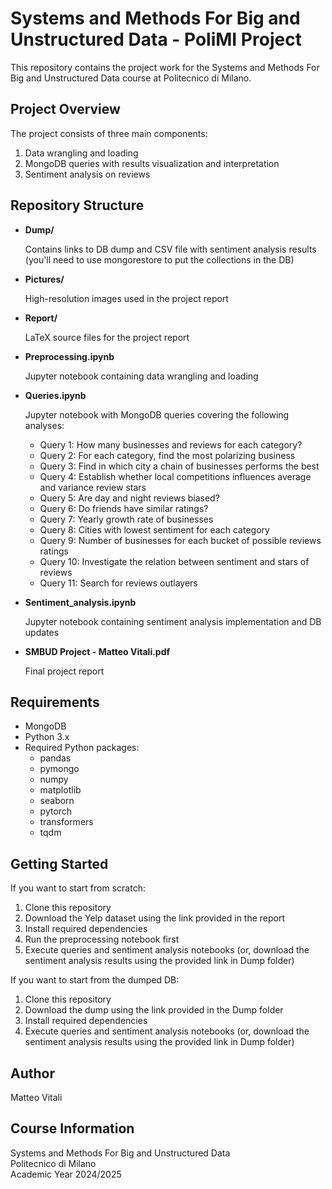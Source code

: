 # Systems and Methods For Big and Unstructured Data - PoliMI Project

This repository contains the project work for the Systems and Methods For Big and Unstructured Data course at Politecnico di Milano.

## Project Overview

The project consists of three main components:
1. Data wrangling and loading
2. MongoDB queries with results visualization and interpretation
3. Sentiment analysis on reviews

## Repository Structure

- **Dump/**

  Contains links to DB dump and CSV file with sentiment analysis results (you'll need to use mongorestore to put the collections in the DB)

- **Pictures/**

  High-resolution images used in the project report

- **Report/**

  LaTeX source files for the project report

- **Preprocessing.ipynb**

  Jupyter notebook containing data wrangling and loading

- **Queries.ipynb**

  Jupyter notebook with MongoDB queries covering the following analyses:
    - Query 1: How many businesses and reviews for each category?
    - Query 2: For each category, find the most polarizing business
    - Query 3: Find in which city a chain of businesses performs the best
    - Query 4: Establish whether local competitions influences average and variance review stars
    - Query 5: Are day and night reviews biased?
    - Query 6: Do friends have similar ratings?
    - Query 7: Yearly growth rate of businesses
    - Query 8: Cities with lowest sentiment for each category
    - Query 9: Number of businesses for each bucket of possible reviews ratings
    - Query 10: Investigate the relation between sentiment and stars of reviews
    - Query 11: Search for reviews outlayers

- **Sentiment_analysis.ipynb**

  Jupyter notebook containing sentiment analysis implementation and DB updates

- **SMBUD Project - Matteo Vitali.pdf**

  Final project report

## Requirements

- MongoDB
- Python 3.x
- Required Python packages:
  - pandas
  - pymongo
  - numpy
  - matplotlib
  - seaborn
  - pytorch
  - transformers
  - tqdm

## Getting Started

If you want to start from scratch:
  1. Clone this repository
  2. Download the Yelp dataset using the link provided in the report
  3. Install required dependencies 
  4. Run the preprocessing notebook first
  5. Execute queries and sentiment analysis notebooks (or, download the sentiment analysis results using the provided link in Dump folder)

If you want to start from the dumped DB:
  1. Clone this repository
  2. Download the dump using the link provided in the Dump folder
  3. Install required dependencies
  4. Execute queries and sentiment analysis notebooks (or, download the sentiment analysis results using the provided link in Dump folder)

## Author

Matteo Vitali

## Course Information

Systems and Methods For Big and Unstructured Data  
Politecnico di Milano  
Academic Year 2024/2025